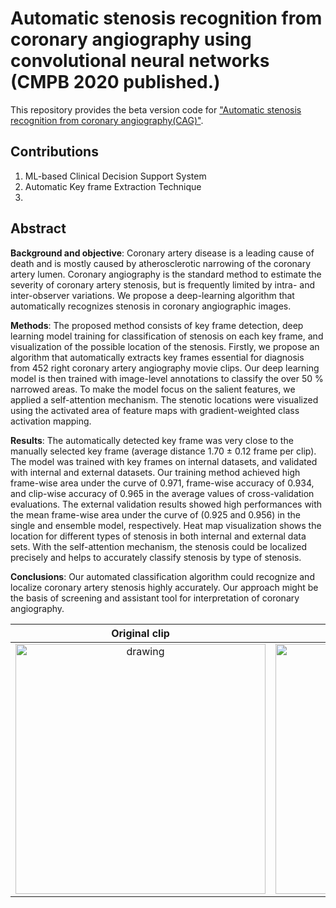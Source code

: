 # Automatic stenosis recognition from coronary angiography using convolutional neural networks (CMPB 2020 published.)

This repository provides the beta version code for ["Automatic stenosis recognition from coronary angiography(CAG)"](https://doi.org/10.1016/j.cmpb.2020.105819 
).

## Contributions
1. ML-based Clinical Decision Support System  
2. Automatic Key frame Extraction Technique  
3. 

## **Abstract**

**Background and objective**: Coronary artery disease is a leading cause of death and is mostly caused by atherosclerotic narrowing of the coronary artery lumen. Coronary angiography is the standard method to estimate the severity of coronary artery stenosis, but is frequently limited by intra- and inter-observer variations. We propose a deep-learning algorithm that automatically recognizes stenosis in coronary angiographic images.

**Methods**: The proposed method consists of key frame detection, deep learning model training for classification of stenosis on each key frame, and visualization of the possible location of the stenosis. Firstly, we propose an algorithm that automatically extracts key frames essential for diagnosis from 452 right coronary artery angiography movie clips. Our deep learning model is then trained with image-level annotations to classify the over 50 % narrowed areas. To make the model focus on the salient features, we applied a self-attention mechanism. The stenotic locations were visualized using the activated area of feature maps with gradient-weighted class activation mapping.

**Results**: The automatically detected key frame was very close to the manually selected key frame (average distance 1.70 ± 0.12 frame per clip). The model was trained with key frames on internal datasets, and validated with internal and external datasets. Our training method achieved high frame-wise area under the curve of 0.971, frame-wise accuracy of 0.934, and clip-wise accuracy of 0.965 in the average values of cross-validation evaluations. The external validation results showed high performances with the mean frame-wise area under the curve of (0.925 and 0.956) in the single and ensemble model, respectively. Heat map visualization shows the location for different types of stenosis in both internal and external data sets. With the self-attention mechanism, the stenosis could be localized precisely and helps to accurately classify stenosis by type of stenosis.

**Conclusions**: Our automated classification algorithm could recognize and localize coronary artery stenosis highly accurately. Our approach might be the basis of screening and assistant tool for interpretation of coronary angiography.




Original clip         |  Recognized stenosis clip
:-------------------------:|:-------------------------:
<img src="https://user-images.githubusercontent.com/47732974/152632085-58e07c15-0123-45ff-89e5-aeb1af41b170.gif" alt="drawing" width="400"/>  |  <img src="https://user-images.githubusercontent.com/47732974/152632097-de7c6859-14dd-477e-be6b-4942efe8136c.gif" alt="drawing" width="400"/>



